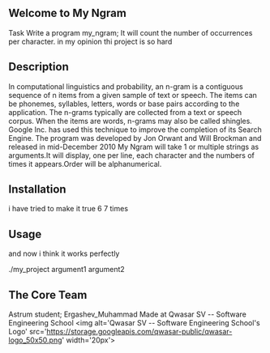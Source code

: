 ## Welcome to My Ngram
Task
Write a program my_ngram; It will count the number of occurrences per character. in my opinion thi project is so hard

## Description
In computational linguistics and probability, an n-gram is a contiguous sequence of n items from a given sample of text or speech. The items can be phonemes, syllables, letters, words or base pairs according to the application. The n-grams typically are collected from a text or speech corpus. When the items are words, n-grams may also be called shingles. Google Inc. has used this technique to improve the completion of its Search Engine. The program was developed by Jon Orwant and Will Brockman and released in mid-December 2010 My Ngram will take 1 or multiple strings as arguments.It will display, one per line, each character and the numbers of times it appears.Order will be alphanumerical.

## Installation
i have tried to make it true 6 7 times

## Usage
and now i think it works perfectly

./my_project argument1 argument2

## The Core Team
Astrum student;
Ergashev_Muhammad
Made at Qwasar SV -- Software Engineering School <img alt='Qwasar SV -- Software Engineering School's Logo' src='https://storage.googleapis.com/qwasar-public/qwasar-logo_50x50.png' width='20px'>
